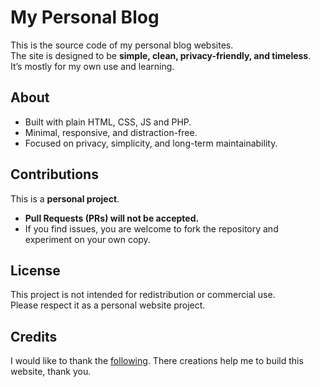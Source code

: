 # My Personal Blog

This is the source code of my personal blog websites.  
The site is designed to be **simple, clean, privacy-friendly, and timeless**.  
It’s mostly for my own use and learning.

## About
- Built with plain HTML, CSS, JS and PHP.
- Minimal, responsive, and distraction-free.
- Focused on privacy, simplicity, and long-term maintainability.

## Contributions
This is a **personal project**.  
- **Pull Requests (PRs) will not be accepted.**  
- If you find issues, you are welcome to fork the repository and experiment on your own copy.  

## License
This project is not intended for redistribution or commercial use.  
Please respect it as a personal website project.
## Credits
I would like to thank the [following](https://github.com/Reetser/personal-blog/blob/main/credits.md). There creations help me to build this website, thank you.

